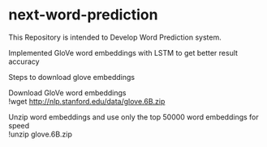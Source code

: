 # next-word-prediction
This Repository is intended to Develop Word Prediction system.

Implemented GloVe word embeddings with LSTM to get better result accuracy</br>

Steps to download glove embeddings</br>

Download GloVe word embeddings</br>
!wget http://nlp.stanford.edu/data/glove.6B.zip</br>

Unzip word embeddings and use only the top 50000 word embeddings for speed</br>
!unzip glove.6B.zip</br>
